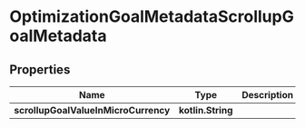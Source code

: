 
# OptimizationGoalMetadataScrollupGoalMetadata

## Properties
Name | Type | Description | Notes
------------ | ------------- | ------------- | -------------
**scrollupGoalValueInMicroCurrency** | **kotlin.String** |  |  [optional]



